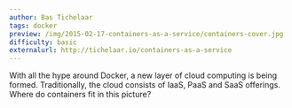 ```yaml
---
author: Bas Tichelaar
tags: docker
preview: /img/2015-02-17-containers-as-a-service/containers-cover.jpg
difficulty: basic
externalurl: http://tichelaar.io/containers-as-a-service
---
```

With all the hype around Docker, a new layer of cloud computing is being formed. Traditionally, the cloud consists of IaaS, PaaS and SaaS offerings.
Where do containers fit in this picture?
